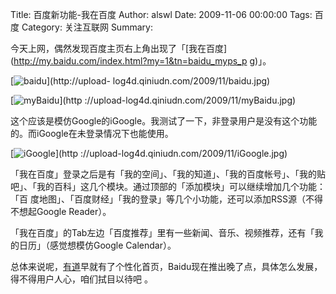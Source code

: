 Title: 百度新功能-我在百度
Author: alswl
Date: 2009-11-06 00:00:00
Tags: 百度
Category: 关注互联网
Summary: 

今天上网，偶然发现百度主页右上角出现了「[我在百度](http://my.baidu.com/index.html?my=1&tn=baidu_myps_p
g)」。

[![baidu](http://upload-log4d.qiniudn.com/2009/11/baidu.jpg)](http://upload-
log4d.qiniudn.com/2009/11/baidu.jpg)

[![myBaidu](http://upload-log4d.qiniudn.com/2009/11/myBaidu.jpg)](http
://upload-log4d.qiniudn.com/2009/11/myBaidu.jpg)

这个应该是模仿Google的iGoogle。我测试了一下，非登录用户是没有这个功能的。而iGoogle在未登录情况下也能使用。

[![iGoogle](http://upload-log4d.qiniudn.com/2009/11/iGoogle.jpg)](http
://upload-log4d.qiniudn.com/2009/11/iGoogle.jpg)

「我在百度」登录之后是有「我的空间」、「我的知道」、「我的百度帐号」、「我的贴吧」、「我的百科」这几个模块。通过顶部的「添加模块」可以继续增加几个功能：「百
度地图」、「百度财经」「我的登录」等几个小功能，还可以添加RSS源（不得不想起Google Reader）。

「我在百度」的Tab左边「百度推荐」里有一些新闻、音乐、视频推荐，还有「我的日历」（感觉想模仿Google Calendar）。

总体来说呢，[有道](http://www.youdao.com)早就有了个性化首页，Baidu现在推出晚了点，具体怎么发展，得不得用户人心，咱们拭目以待吧
。


